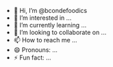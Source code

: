 - 👋 Hi, I’m @bcondefoodics
- 👀 I’m interested in ...
- 🌱 I’m currently learning ...
- 💞️ I’m looking to collaborate on ...
- 📫 How to reach me ...
- 😄 Pronouns: ...
- ⚡ Fun fact: ...

<!---
bcondefoodics/bcondefoodics is a ✨ special ✨ repository because its `README.md` (this file) appears on your GitHub profile.
You can click the Preview link to take a look at your changes.
--->
